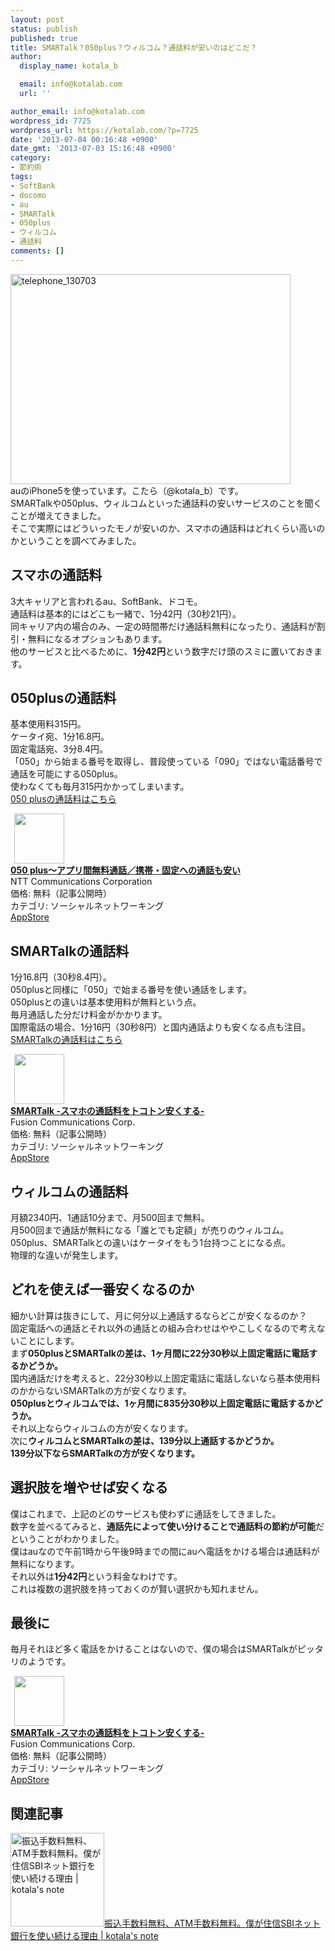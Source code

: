 ```yaml
---
layout: post
status: publish
published: true
title: SMARTalk？050plus？ウィルコム？通話料が安いのはどこだ？
author:
  display_name: kotala_b

  email: info@kotalab.com
  url: ''

author_email: info@kotalab.com
wordpress_id: 7725
wordpress_url: https://kotalab.com/?p=7725
date: '2013-07-04 00:16:48 +0900'
date_gmt: '2013-07-03 15:16:48 +0900'
category:
- 節約術
tags:
- SoftBank
- docomo
- au
- SMARTalk
- 050plus
- ウィルコム
- 通話料
comments: []
---
```

<p><img src="https://kotalab.com/wp-content/uploads/telephone_130703-448x336.jpg" alt="telephone_130703" width="448" height="336" class="alignnone size-large wp-image-7727" /><br />
auのiPhone5を使っています。こたら（@kotala_b）です。<br />
SMARTalkや050plus、ウィルコムといった通話料の安いサービスのことを聞くことが増えてきました。<br />
そこで実際にはどういったモノが安いのか、スマホの通話料はどれくらい高いのかということを調べてみました。<br />
</p>
<!--more-->
<h2>スマホの通話料</h2>
<p>3大キャリアと言われるau、SoftBank、ドコモ。<br />
通話料は基本的にはどこも一緒で、1分42円（30秒21円）。<br />
同キャリア内の場合のみ、一定の時間帯だけ通話料無料になったり、通話料が割引・無料になるオプションもあります。<br />
他のサービスと比べるために、<strong>1分42円</strong>という数字だけ頭のスミに置いておきます。</p>
<h2>050plusの通話料</h2>
<p>基本使用料315円。<br />
ケータイ宛、1分16.8円。<br />
固定電話宛、3分8.4円。<br />
「050」から始まる番号を取得し、普段使っている「090」ではない電話番号で通話を可能にする050plus。<br />
使わなくても毎月315円かかってしまいます。<br />
<a href="http://050plus.com/pc/charge/" target="_blank">050 plusの通話料はこちら</a></p>
<div class="applink">
<div class="applinkimg"><a href="https://itunes.apple.com/jp/app/050-plus-apuri-jian-wu-liao/id432067123?mt=8&uo=4&at=10l4yU" rel="nofollow" target="_blank"><img hspace="6" src="http://a1779.phobos.apple.com/us/r1000/053/Purple6/v4/99/ff/08/99ff0866-549d-9d3f-e09b-58faf4ba0289/icon.png" width="80" /></a></div>
<div class="applinktext">
<div class="applinktitle"><strong><a href="https://itunes.apple.com/jp/app/050-plus-apuri-jian-wu-liao/id432067123?mt=8&uo=4&at=10l4yU" rel="nofollow" target="_blank">050 plus～アプリ間無料通話／携帯・固定への通話も安い</a></strong></div>
<div class="applinkinfo">NTT Communications Corporation</div>
<div class="applinkinfo">価格: 無料（記事公開時）</div>
<div class="applinkinfo">カテゴリ: ソーシャルネットワーキング</div>
</div>
<div class="clear"></div>
<div class="appstorelink"><a href="https://itunes.apple.com/jp/app/050-plus-apuri-jian-wu-liao/id432067123?mt=8&uo=4&at=10l4yU" rel="nofollow" target="_blank">AppStore</a></div>
</div>
<h2>SMARTalkの通話料</h2>
<p>1分16.8円（30秒8.4円）。<br />
050plusと同様に「050」で始まる番号を使い通話をします。<br />
050plusとの違いは基本使用料が無料という点。<br />
毎月通話した分だけ料金がかかります。<br />
国際電話の場合、1分16円（30秒8円）と国内通話よりも安くなる点も注目。<br />
<a href="http://www.fusioncom.co.jp/kojin/smart/fee/" target="_blank">SMARTalkの通話料はこちら</a></p>
<div class="applink">
<div class="applinkimg"><a href="https://itunes.apple.com/jp/app/smartalk-sumahono-tong-hua/id646647577?mt=8&uo=4&at=10l4yU" rel="nofollow" target="_blank"><img hspace="6" src="http://a1400.phobos.apple.com/us/r1000/027/Purple/v4/f3/fd/ec/f3fdec81-2e31-2a74-7081-95abfe20cd72/Icon.png" width="80" /></a></div>
<div class="applinktext">
<div class="applinktitle"><strong><a href="https://itunes.apple.com/jp/app/smartalk-sumahono-tong-hua/id646647577?mt=8&uo=4&at=10l4yU" rel="nofollow" target="_blank">SMARTalk -スマホの通話料をトコトン安くする-</a></strong></div>
<div class="applinkinfo">Fusion Communications Corp.</div>
<div class="applinkinfo">価格: 無料（記事公開時）</div>
<div class="applinkinfo">カテゴリ: ソーシャルネットワーキング</div>
</div>
<div class="clear"></div>
<div class="appstorelink"><a href="https://itunes.apple.com/jp/app/smartalk-sumahono-tong-hua/id646647577?mt=8&uo=4&at=10l4yU" rel="nofollow" target="_blank">AppStore</a></div>
</div>
<h2>ウィルコムの通話料</h2>
<p>月額2340円、1通話10分まで、月500回まで無料。<br />
月500回まで通話が無料になる「誰とでも定額」が売りのウィルコム。<br />
050plus、SMARTalkとの違いはケータイをもう1台持つことになる点。<br />
物理的な違いが発生します。</p>
<h2>どれを使えば一番安くなるのか</h2>
<p>細かい計算は抜きにして、月に何分以上通話するならどこが安くなるのか？<br />
固定電話への通話とそれ以外の通話との組み合わせはややこしくなるので考えないことにします。<br />
まず<strong>050plusとSMARTalkの差は、1ヶ月間に22分30秒以上固定電話に電話するかどうか。</strong><br />
国内通話だけを考えると、22分30秒以上固定電話に電話しないなら基本使用料のかからないSMARTalkの方が安くなります。<br />
<strong>050plusとウィルコムでは、1ヶ月間に835分30秒以上固定電話に電話するかどうか。</strong><br />
それ以上ならウィルコムの方が安くなります。<br />
次に<strong>ウィルコムとSMARTalkの差は、139分以上通話するかどうか。<br />
139分以下ならSMARTalkの方が安くなります。</strong></p>
<h2>選択肢を増やせば安くなる</h2>
<p>僕はこれまで、上記のどのサービスも使わずに通話をしてきました。<br />
数字を並べるてみると、<strong>通話先によって使い分けることで通話料の節約が可能</strong>だということがわかりました。<br />
僕はauなので午前1時から午後9時までの間にauへ電話をかける場合は通話料が無料になります。<br />
それ以外は<strong>1分42円</strong>という料金なわけです。<br />
これは複数の選択肢を持っておくのが賢い選択かも知れません。</p>
<h2>最後に</h2>
<p>毎月それほど多く電話をかけることはないので、僕の場合はSMARTalkがピッタリのようです。</p>
<div class="applink">
<div class="applinkimg"><a href="https://itunes.apple.com/jp/app/smartalk-sumahono-tong-hua/id646647577?mt=8&uo=4&at=10l4yU" rel="nofollow" target="_blank"><img hspace="6" src="http://a1400.phobos.apple.com/us/r1000/027/Purple/v4/f3/fd/ec/f3fdec81-2e31-2a74-7081-95abfe20cd72/Icon.png" width="80" /></a></div>
<div class="applinktext">
<div class="applinktitle"><strong><a href="https://itunes.apple.com/jp/app/smartalk-sumahono-tong-hua/id646647577?mt=8&uo=4&at=10l4yU" rel="nofollow" target="_blank">SMARTalk -スマホの通話料をトコトン安くする-</a></strong></div>
<div class="applinkinfo">Fusion Communications Corp.</div>
<div class="applinkinfo">価格: 無料（記事公開時）</div>
<div class="applinkinfo">カテゴリ: ソーシャルネットワーキング</div>
</div>
<div class="clear"></div>
<div class="appstorelink"><a href="https://itunes.apple.com/jp/app/smartalk-sumahono-tong-hua/id646647577?mt=8&uo=4&at=10l4yU" rel="nofollow" target="_blank">AppStore</a></div>
</div>
<h2 class="rele">関連記事</h2>
<p><a href="https://kotalab.com/keep-using-sbi-net-banking" target="_blank"><img  class="alignleft" src="https://kotalab.com/wp-content/uploads/bank_130425-448x336.jpg" alt="振込手数料無料、ATM手数料無料。僕が住信SBIネット銀行を使い続ける理由 | kotala's note" width="150" /></a><a href="https://kotalab.com/keep-using-sbi-net-banking" target="_blank">振込手数料無料、ATM手数料無料。僕が住信SBIネット銀行を使い続ける理由 | kotala's note</a><br style="clear:both;" /></p>
